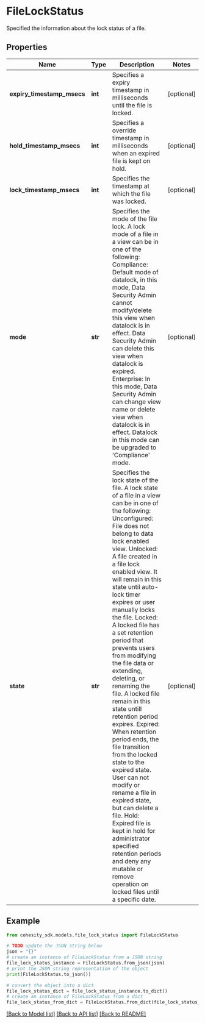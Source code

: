 # FileLockStatus

Specified the information about the lock status of a file.

## Properties

Name | Type | Description | Notes
------------ | ------------- | ------------- | -------------
**expiry_timestamp_msecs** | **int** | Specifies a expiry timestamp in milliseconds until the file is locked. | [optional] 
**hold_timestamp_msecs** | **int** | Specifies a override timestamp in milliseconds when an expired file is kept on hold. | [optional] 
**lock_timestamp_msecs** | **int** | Specifies the timestamp at which the file was locked. | [optional] 
**mode** | **str** | Specifies the mode of the file lock. A lock mode of a file in a view can be in one of the following: Compliance: Default mode of datalock, in this mode,   Data Security Admin cannot modify/delete this view when datalock   is in effect. Data Security Admin can delete this view   when datalock is expired. Enterprise: In this mode, Data Security Admin can change view name or   delete view when datalock is in effect. Datalock in this mode can   be upgraded to &#39;Compliance&#39; mode. | [optional] 
**state** | **str** | Specifies the lock state of the file. A lock state of a file in a view can be in one of the following: Unconfigured: File does not belong to data lock enabled view. Unlocked: A file created in a file lock enabled view. It will remain in   this state until auto-lock timer expires or user manually locks the file. Locked: A locked file has a set retention period that prevents users from   modifying the file data or extending, deleting, or renaming the file.   A locked file remain in this state untill retention period expires. Expired: When retention period ends, the file transition from the locked   state to the expired state. User can not modify or rename a file in expired   state, but can delete a file. Hold: Expired file is kept in hold for administrator specified retention   periods and deny any mutable or remove operation on locked files until a   specific date. | [optional] 

## Example

```python
from cohesity_sdk.models.file_lock_status import FileLockStatus

# TODO update the JSON string below
json = "{}"
# create an instance of FileLockStatus from a JSON string
file_lock_status_instance = FileLockStatus.from_json(json)
# print the JSON string representation of the object
print(FileLockStatus.to_json())

# convert the object into a dict
file_lock_status_dict = file_lock_status_instance.to_dict()
# create an instance of FileLockStatus from a dict
file_lock_status_from_dict = FileLockStatus.from_dict(file_lock_status_dict)
```
[[Back to Model list]](../README.md#documentation-for-models) [[Back to API list]](../README.md#documentation-for-api-endpoints) [[Back to README]](../README.md)


